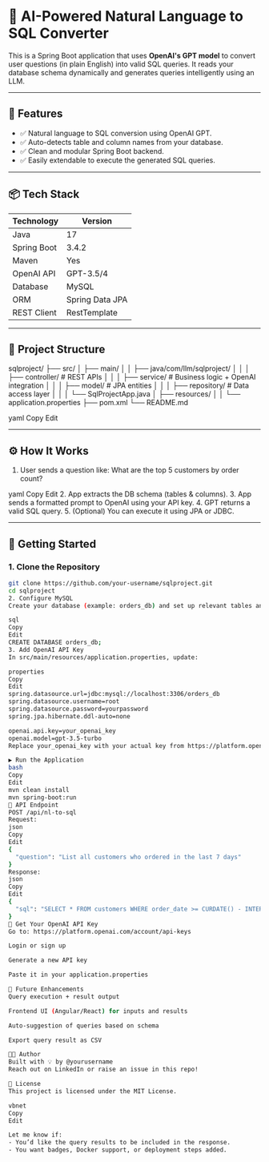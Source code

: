 # 🧠 AI-Powered Natural Language to SQL Converter

This is a Spring Boot application that uses **OpenAI's GPT model** to convert user questions (in plain English) into valid SQL queries. It reads your database schema dynamically and generates queries intelligently using an LLM.

---

## 🔧 Features

- ✅ Natural language to SQL conversion using OpenAI GPT.
- ✅ Auto-detects table and column names from your database.
- ✅ Clean and modular Spring Boot backend.
- ✅ Easily extendable to execute the generated SQL queries.

---

## 📦 Tech Stack

| Technology    | Version      |
|---------------|--------------|
| Java          | 17           |
| Spring Boot   | 3.4.2        |
| Maven         | Yes          |
| OpenAI API    | GPT-3.5/4    |
| Database      | MySQL        |
| ORM           | Spring Data JPA |
| REST Client   | RestTemplate |

---

## 📁 Project Structure

sqlproject/
├── src/
│ ├── main/
│ │ ├── java/com/llm/sqlproject/
│ │ │ ├── controller/ # REST APIs
│ │ │ ├── service/ # Business logic + OpenAI integration
│ │ │ ├── model/ # JPA entities
│ │ │ ├── repository/ # Data access layer
│ │ │ └── SqlProjectApp.java
│ ├── resources/
│ │ └── application.properties
├── pom.xml
└── README.md

yaml
Copy
Edit

---

## ⚙️ How It Works

1. User sends a question like:
What are the top 5 customers by order count?

yaml
Copy
Edit
2. App extracts the DB schema (tables & columns).
3. App sends a formatted prompt to OpenAI using your API key.
4. GPT returns a valid SQL query.
5. (Optional) You can execute it using JPA or JDBC.

---

## 🚀 Getting Started

### 1. Clone the Repository

```bash
git clone https://github.com/your-username/sqlproject.git
cd sqlproject
2. Configure MySQL
Create your database (example: orders_db) and set up relevant tables and data.

sql
Copy
Edit
CREATE DATABASE orders_db;
3. Add OpenAI API Key
In src/main/resources/application.properties, update:

properties
Copy
Edit
spring.datasource.url=jdbc:mysql://localhost:3306/orders_db
spring.datasource.username=root
spring.datasource.password=yourpassword
spring.jpa.hibernate.ddl-auto=none

openai.api.key=your_openai_key
openai.model=gpt-3.5-turbo
Replace your_openai_key with your actual key from https://platform.openai.com.

▶️ Run the Application
bash
Copy
Edit
mvn clean install
mvn spring-boot:run
📡 API Endpoint
POST /api/nl-to-sql
Request:
json
Copy
Edit
{
  "question": "List all customers who ordered in the last 7 days"
}
Response:
json
Copy
Edit
{
  "sql": "SELECT * FROM customers WHERE order_date >= CURDATE() - INTERVAL 7 DAY;"
}
🔐 Get Your OpenAI API Key
Go to: https://platform.openai.com/account/api-keys

Login or sign up

Generate a new API key

Paste it in your application.properties

🧪 Future Enhancements
Query execution + result output

Frontend UI (Angular/React) for inputs and results

Auto-suggestion of queries based on schema

Export query result as CSV

👨‍💻 Author
Built with 💡 by @yourusername
Reach out on LinkedIn or raise an issue in this repo!

📄 License
This project is licensed under the MIT License.

vbnet
Copy
Edit

Let me know if:
- You’d like the query results to be included in the response.
- You want badges, Docker support, or deployment steps added.
